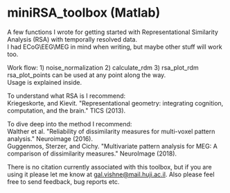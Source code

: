 # miniRSA_toolbox (Matlab)
A few functions I wrote for getting started with Representational Similarity Analysis (RSA) with temporally resolved data.  
I had ECoG\EEG\MEG in mind when writing, but maybe other stuff will work too.  
  
Work flow: 1) noise_normalization 2) calculate_rdm 3) rsa_plot_rdm  
rsa_plot_points can be used at any point along the way.  
Usage is explained inside.  
  
To understand what RSA is I recommend:  
  Kriegeskorte, and Kievit. "Representational geometry: integrating cognition, computation, and the brain." TICS (2013).  
  
To dive deep into the method I recommend:  
  Walther et al. "Reliability of dissimilarity measures for multi-voxel pattern analysis." Neuroimage (2016).  
  Guggenmos, Sterzer, and Cichy. "Multivariate pattern analysis for MEG: A comparison of dissimilarity measures." NeuroImage (2018).  
  
There is no citation currently associated with this toolbox, but if you are using it please let me know at gal.vishne@mail.huji.ac.il.
Also please feel free to send feedback, bug reports etc.
